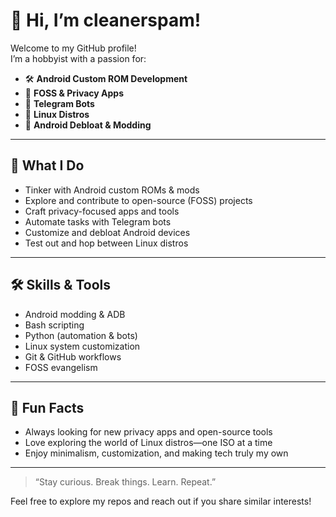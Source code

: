 # 👋 Hi, I’m cleanerspam!

Welcome to my GitHub profile!  
I’m a hobbyist with a passion for:

- 🛠️ **Android Custom ROM Development**
- 📱 **FOSS & Privacy Apps**
- 🤖 **Telegram Bots**
- 🐧 **Linux Distros**
- 🧹 **Android Debloat & Modding**

---

## 🧩 What I Do

- Tinker with Android custom ROMs & mods
- Explore and contribute to open-source (FOSS) projects
- Craft privacy-focused apps and tools
- Automate tasks with Telegram bots
- Customize and debloat Android devices
- Test out and hop between Linux distros

---

## 🛠️ Skills & Tools

- Android modding & ADB
- Bash scripting
- Python (automation & bots)
- Linux system customization
- Git & GitHub workflows
- FOSS evangelism

---

## 🚀 Fun Facts

- Always looking for new privacy apps and open-source tools
- Love exploring the world of Linux distros—one ISO at a time
- Enjoy minimalism, customization, and making tech truly my own

---

> “Stay curious. Break things. Learn. Repeat.”

Feel free to explore my repos and reach out if you share similar interests!
